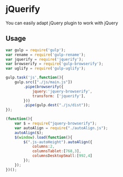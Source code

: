 jQuerify
==========
You can easily adapt jQuery plugin to work with jQuery

Usage
--------

```js
var gulp = require('gulp');
var rename = require('gulp-rename');
var jquerify = require('jquerify');
var browserify = require('gulp-browserify');
var uglify = require('gulp-uglify');

gulp.task('js',function(){
	gulp.src(["./js/main.js"])
		.pipe(browserify({
			jquery:'jquery-browserify',
			transform: ['jquerify'],
		}))
		.pipe(gulp.dest("./js/dist"));
});
```


```js
(function(){
	var $ = require("jquery-browserify");
	var autoAlign = require("./autoAlign.js");
	autoAlign($);
	$(window).load(function(){
		$(".js-autoHeight").autoAlign({
			columns:2,
			columnsTablet:[768,3],
			columnsDesktopSmall:[992,4]
		});
	});
})();
```